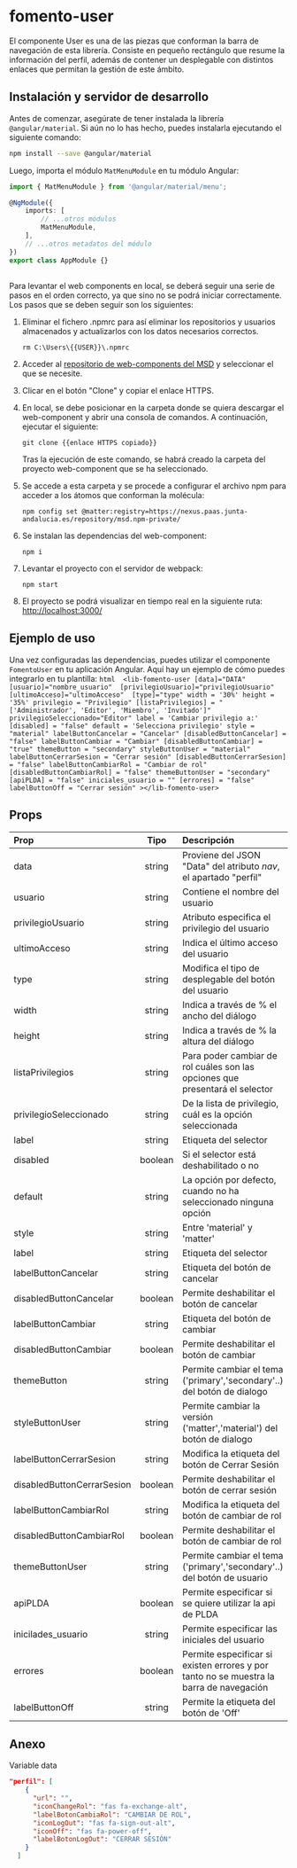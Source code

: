 # fomento-user

El componente User es una de las piezas que conforman la barra de navegación de esta librería. Consiste en pequeño rectángulo que resume la información del perfil, además de contener un desplegable con distintos enlaces que permitan la gestión de este ámbito.

## Instalación y servidor de desarrollo

Antes de comenzar, asegúrate de tener instalada la librería `@angular/material`. Si aún no lo has hecho, puedes instalarla ejecutando el siguiente comando:

```bash
npm install --save @angular/material
```

Luego, importa el módulo `MatMenuModule` en tu módulo Angular:

```typescript
import { MatMenuModule } from '@angular/material/menu';

@NgModule({
	imports: [
		// ...otros módulos
		MatMenuModule,
	],
	// ...otros metadatos del módulo
})
export class AppModule {}
```

##

Para levantar el web components en local, se deberá seguir una serie de pasos en el orden correcto, ya que sino no se podrá iniciar correctamente. Los pasos que se deben seguir son los siguientes:

1. Eliminar el fichero .npmrc para así eliminar los repositorios y usuarios almacenados y actualizarlos con los datos necesarios correctos.

   ```
   rm C:\Users\{{USER}}\.npmrc
   ```

2. Acceder al [repositorio de web-components del MSD](https://gitlab.juntadeandalucia.es/pt-exp-webcomponents) y seleccionar el que se necesite.
3. Clicar en el botón "Clone" y copiar el enlace HTTPS.
4. En local, se debe posicionar en la carpeta donde se quiera descargar el web-component y abrir una consola de comandos. A continuación, ejecutar el siguiente:
   ```
   git clone {{enlace HTTPS copiado}}
   ```
   Tras la ejecución de este comando, se habrá creado la carpeta del proyecto web-component que se ha seleccionado.
5. Se accede a esta carpeta y se procede a configurar el archivo npm para acceder a los átomos que conforman la molécula:
   ```
   npm config set @matter:registry=https://nexus.paas.junta-andalucia.es/repository/msd.npm-private/
   ```
6. Se instalan las dependencias del web-component:
   ```
   npm i
   ```
7. Levantar el proyecto con el servidor de webpack:
   ```
   npm start
   ```
8. El proyecto se podrá visualizar en tiempo real en la siguiente ruta: [http://localhost:3000/](http://localhost:3000/)

## Ejemplo de uso

Una vez configuradas las dependencias, puedes utilizar el componente `FomentoUser` en tu aplicación Angular. Aquí hay un ejemplo de cómo puedes integrarlo en tu plantilla:
`html 
    <lib-fomento-user
    [data]="DATA"
    [usuario]="nombre_usuario" 
    [privilegioUsuario]="privilegioUsuario" 
    [ultimoAcceso]="ultimoAcceso" 
    [type]="type"
    width = '30%'
    height = '35%'
    privilegio = "Privilegio"
    [listaPrivilegios] = "['Administrador', 'Editor', 'Miembro', 'Invitado']"
    privilegioSeleccionado="Editor"
    label = 'Cambiar privilegio a:'
    [disabled] = "false"
    default = 'Selecciona privilegio'
    style = "material"
    labelButtonCancelar = "Cancelar"
    [disabledButtonCancelar] = "false"
    labelButtonCambiar = "Cambiar"
    [disabledButtonCambiar] = "true"
    themeButton = "secondary"
    styleButtonUser = "material"
    labelButtonCerrarSesion = "Cerrar sesión"
    [disabledButtonCerrarSesion] = "false"
    labelButtonCambiarRol = "Cambiar de rol"
    [disabledButtonCambiarRol] = "false"
    themeButtonUser = "secondary"
    [apiPLDA] = "false"
    iniciales_usuario = ""
    [errores] = "false"
    labelButtonOff = "Cerrar sesión"
    ></lib-fomento-user>
    `

## Props

| Prop                       |  Tipo   | Descripción                                                                             |
| :------------------------- | :-----: | :-------------------------------------------------------------------------------------- |
| data                       | string  | Proviene del JSON "Data" del atributo _nav_, el apartado "perfil"                       |
| usuario                    | string  | Contiene el nombre del usuario                                                          |
| privilegioUsuario          | string  | Atributo especifica el privilegio del usuario                                           |
| ultimoAcceso               | string  | Indica el último acceso del usuario                                                     |
| type                       | string  | Modifica el tipo de desplegable del botón del usuario                                   |
| width                      | string  | Indica a través de % el ancho del diálogo                                               |
| height                     | string  | Indica a través de % la altura del diálogo                                              |
| listaPrivilegios           | string  | Para poder cambiar de rol cuáles son las opciones que presentará el selector            |
| privilegioSeleccionado     | string  | De la lista de privilegio, cuál es la opción seleccionada                               |
| label                      | string  | Etiqueta del selector                                                                   |
| disabled                   | boolean | Si el selector está deshabilitado o no                                                  |
| default                    | string  | La opción por defecto, cuando no ha seleccionado ninguna opción                         |
| style                      | string  | Entre 'material' y 'matter'                                                             |
| label                      | string  | Etiqueta del selector                                                                   |
| labelButtonCancelar        | string  | Etiqueta del botón de cancelar                                                          |
| disabledButtonCancelar     | boolean | Permite deshabilitar el botón de cancelar                                               |
| labelButtonCambiar         | string  | Etiqueta del botón de cambiar                                                           |
| disabledButtonCambiar      | boolean | Permite deshabilitar el botón de cambiar                                                |
| themeButton                | string  | Permite cambiar el tema ('primary','secondary'..) del botón de dialogo                  |
| styleButtonUser            | string  | Permite cambiar la versión ('matter','material') del botón de dialogo                   |
| labelButtonCerrarSesion    | string  | Modifica la etiqueta del botón de Cerrar Sesión                                         |
| disabledButtonCerrarSesion | boolean | Permite deshabilitar el botón de cerrar sesión                                          |
| labelButtonCambiarRol      | string  | Modifica la etiqueta del botón de cambiar de rol                                        |
| disabledButtonCambiarRol   | boolean | Permite deshabilitar el botón de cambiar de rol                                         |
| themeButtonUser            | string  | Permite cambiar el tema ('primary','secondary'..) del botón de usuario                  |
| apiPLDA                    | boolean | Permite especificar si se quiere utilizar la api de PLDA                                |
| inicilades_usuario         | string  | Permite especificar las iniciales del usuario                                           |
| errores                    | boolean | Permite especificar si existen errores y por tanto no se muestra la barra de navegación |
| labelButtonOff             | string  | Permite la etiqueta del botón de 'Off'                                                  |

## Anexo

Variable data

```json
"perfil": [
    {
      "url": "",
      "iconChangeRol": "fas fa-exchange-alt",
      "labelBotonCambiaRol": "CAMBIAR DE ROL",
      "iconLogOut": "fas fa-sign-out-alt",
      "iconOff": "fas fa-power-off",
      "labelBotonLogOut": "CERRAR SESIÓN"
    }
  ]
```
